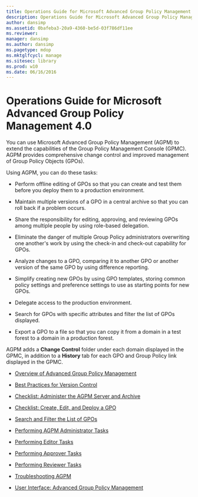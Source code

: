 ```yaml
---
title: Operations Guide for Microsoft Advanced Group Policy Management 4.0
description: Operations Guide for Microsoft Advanced Group Policy Management 4.0
author: dansimp
ms.assetid: 0bafeba3-20a9-4360-be5d-03f786df11ee
ms.reviewer: 
manager: dansimp
ms.author: dansimp
ms.pagetype: mdop
ms.mktglfcycl: manage
ms.sitesec: library
ms.prod: w10
ms.date: 06/16/2016
---
```



# Operations Guide for Microsoft Advanced Group Policy Management 4.0


You can use Microsoft Advanced Group Policy Management (AGPM) to extend the capabilities of the Group Policy Management Console (GPMC). AGPM provides comprehensive change control and improved management of Group Policy Objects (GPOs).

Using AGPM, you can do these tasks:

-   Perform offline editing of GPOs so that you can create and test them before you deploy them to a production environment.

-   Maintain multiple versions of a GPO in a central archive so that you can roll back if a problem occurs.

-   Share the responsibility for editing, approving, and reviewing GPOs among multiple people by using role-based delegation.

-   Eliminate the danger of multiple Group Policy administrators overwriting one another's work by using the check-in and check-out capability for GPOs.

-   Analyze changes to a GPO, comparing it to another GPO or another version of the same GPO by using difference reporting.

-   Simplify creating new GPOs by using GPO templates, storing common policy settings and preference settings to use as starting points for new GPOs.

-   Delegate access to the production environment.

-   Search for GPOs with specific attributes and filter the list of GPOs displayed.

-   Export a GPO to a file so that you can copy it from a domain in a test forest to a domain in a production forest.

AGPM adds a **Change Control** folder under each domain displayed in the GPMC, in addition to a **History** tab for each GPO and Group Policy link displayed in the GPMC.

-   [Overview of Advanced Group Policy Management](overview-of-advanced-group-policy-management-agpm40.md)

-   [Best Practices for Version Control](best-practices-for-version-control-agpm40.md)

-   [Checklist: Administer the AGPM Server and Archive](checklist-administer-the-agpm-server-and-archive-agpm40.md)

-   [Checklist: Create, Edit, and Deploy a GPO](checklist-create-edit-and-deploy-a-gpo-agpm40.md)

-   [Search and Filter the List of GPOs](search-and-filter-the-list-of-gpos.md)

-   [Performing AGPM Administrator Tasks](performing-agpm-administrator-tasks-agpm40.md)

-   [Performing Editor Tasks](performing-editor-tasks-agpm40.md)

-   [Performing Approver Tasks](performing-approver-tasks-agpm40.md)

-   [Performing Reviewer Tasks](performing-reviewer-tasks-agpm40.md)

-   [Troubleshooting AGPM](troubleshooting-agpm-agpm40.md)

-   [User Interface: Advanced Group Policy Management](user-interface-advanced-group-policy-management-agpm40.md)

 

 





